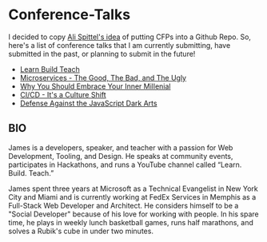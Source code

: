 # Conference-Talks

I decided to copy [Ali Spittel's idea](https://github.com/aspittel/cfps) of putting CFPs into a Github Repo. So, here's a list of conference talks that I am currently submitting, have submitted in the past, or planning to submit in the future!

- [Learn Build Teach](./learn-build-teach.md)
- [Microservices - The Good, The Bad, and The Ugly](./microservices-good-bad-ugly.md)
- [Why You Should Embrace Your Inner Millenial](./inner-millenial.md)
- [CI/CD - It's a Culture Shift](./cicd-culture-shift.md)
- [Defense Against the JavaScript Dark Arts](defense-js-dark-arts.md)

## BIO

James is a developers, speaker, and teacher with a passion for Web Development, Tooling, and Design. He speaks at community events, participates in Hackathons, and runs a YouTube channel called “Learn. Build. Teach.”

James spent three years at Microsoft as a Technical Evangelist in New York City and Miami and is currently working at FedEx Services in Memphis as a Full-Stack Web Developer and Architect. He considers himself to be a "Social Developer" because of his love for working with people. In his spare time, he plays in weekly lunch basketball games, runs half marathons, and solves a Rubik's cube in under two minutes.
